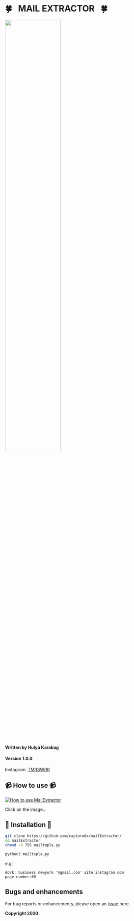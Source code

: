 # 🍀 &nbsp;  MAIL EXTRACTOR &nbsp;  🍀

<img src="https://i.imgur.com/8xbHdoT.png" width="60%"></img>



#### Written by Hulya Karabag 
#### Version 1.0.0


Instagram: [TMRSWRR](https://www.instagram.com/tmrswrr/)



## 📹 How to use 📹


[![How to use MailExtractor](https://i.imgur.com/5hgu1AP.png)](https://www.youtube.com/watch?v=GwIGxGEI2Rc)

Click on the image...

## 📀 Installation 📀


```bash
git clone https://github.com/capture0x/mailExtractor/
cd mailExtractor
chmod -R 755 mailtopla.py
```

```bash
python3 mailtopla.py

```

e.g:
```
dork: business newyork '@gmail.com' site:instagram.com
page number:60
```


## Bugs and enhancements

For bug reports or enhancements, please open an [issue](https://github.com/capture0x/mailExtractor/issues) here.

**Copyright 2020**
